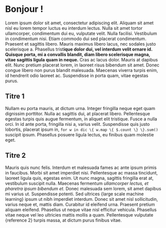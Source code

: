 # Bonjour !

Lorem ipsum dolor sit amet, consectetur adipiscing elit. Aliquam sit amet nisl eu lorem tempor luctus eu interdum lectus. 
Nulla sit amet tortor ullamcorper, condimentum dui eu, vulputate velit. Nulla facilisi. Vestibulum in condimentum nisi. 
Etiam commodo dui sed placerat condimentum. Praesent et sagittis libero. Mauris maximus libero lacus, nec sodales justo 
scelerisque a. Phasellus trist**ique dolor dui, vel interdum velit ornare id. Quisque porta, mi a convallis blandit, diam 
libero scelerisque magna, vitae sagittis ligula quam in neque.** Cras ac lacus dolor. Mauris at dapibus elit. Nunc pretium 
placerat lorem, in laoreet risus bibendum sit amet. Donec congue libero non purus blandit malesuada. Maecenas viverra turpis 
enim, id hendrerit odio laoreet ac. Suspendisse in porta quam, vitae egestas purus.

## Titre 1

Nullam eu porta mauris, at dictum urna. Integer fringilla neque eget quam dignissim porttitor. Nulla ac sagittis dui, at 
placerat libero. Pellentesque egestas turpis quis augue fermentum, in aliquet elit tristique. Fusce a nulla orci. In id 
ante porta, fringilla nisi a, varius velit. Suspendisse quis justo lobortis, placerat ipsum in, `for w in dic \{ w.map \{ $.count \} \}.sum()` suscipit ipsum. Phasellus 
posuere ligula lectus, eu finibus quam molestie eget.

## Titre 2

Mauris quis nunc felis. Interdum et malesuada fames ac ante ipsum primis in faucibus. Morbi sit amet imperdiet nisi.
Pellentesque ac massa tincidunt, laoreet ligula quis, egestas enim. Ut nunc magna, sagittis fringilla erat at, 
vestibulum suscipit nulla. Maecenas fermentum _ullamcorper lectus, et pharetra ipsum bibendum et._ Donec malesuada sem 
lorem, sit amet dapibus mi varius ut. Suspendisse potenti. Sed ultrices {large scale machine learning} ipsum ut nibh imperdiet interdum. Donec sit amet
nisl sollicitudin, varius neque et, mattis diam. Curabitur id eleifend urna. Praesent pretium aliquam eleifend. Phasellus ut 
neque vitae nisl efficitur vehicula. Phasellus vitae neque vel leo ultricies mattis mollis a quam. Pellentesque vulputate {reference 2}
turpis massa, at dictum purus finibus vitae.